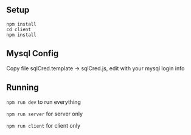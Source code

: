 ## Setup
```
npm install
cd client
npm install
```
## Mysql Config
Copy file sqlCred.template -> sqlCred.js, edit with your mysql login info
## Running
```npm run dev``` to run everything

```npm run server``` for server only

```npm run client``` for client only
